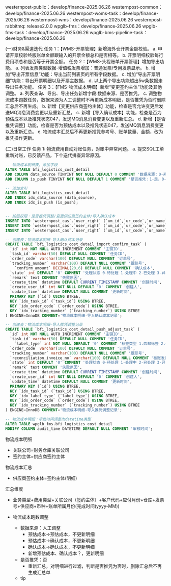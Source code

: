 westernpost-public：develop/finance-2025.06.26
westernpost-common：develop/finance-2025.06.26
westernpost-woms-task：develop/finance-2025.06.26
westernpost-wms：develop/finance-2025.06.26
westernpost-rabbitmq: release2.0.0
wpglb-fms：develop/finance-2025.06.26
wpglb-fms-task：develop/finance-2025.06.26
wpglb-bms-pipeline-task：develop/finance-2025.06.26



(一)财务&渠道迭代
任务 1：【WMS-开票管理】新增海外仓开票金额校验。
    a. 申请开票校验终版账单金额跟输入的开票金额总和是否相等。
    b. 开票明细校验每行费用项总和是否等于开票金额。
任务 2：【WMS-头程账单开票管理】增加导出功能。
    a. 列表发票类型数据-增值税发票增加：普通发票/专用发票显示。
    b. 增加“导出开票信息”功能：导出当前列表页的所有字段数据。
    c. 增加“导出开票明细”功能：导出开票明细以及开票主数据。
    d. 以上两个导出功能超出5w条数据走导出任务功能。
任务 3：【FMS-物流成本明细】新增“变更签约主体”功能及其他调整。
    a. 列表查询、导出、导出任务新增字段:数据来源、是否推凭。
    c. 调整物流成本跑数任务，数据来源为人工调整时不再更新成本明细，是否推凭为否时删除汇总后不再生成。
    b. 新增【变更供应商签约主体】功能，检查是否允许变更后发送MQ消息消费变更以及重新汇总。
    c. 新增【导入确认成本】功能，检查是否为预估成本以及推凭状态047，发送MQ消息消费变更以及重新汇总。
    d. 新增【是否推凭调整】功能，检查是否为预估成本以及推凭状态047，发送MQ消息消费变更以及重新汇总。
    e. 物流成本汇总后不再更新推凭参考号、账单数量、金额，改为推凭操作更新。

(二)日常工作
任务 1: 物流费用自动对账任务，对账中异常问题。
    a. 提交SQL工单重新对账，已反馈产品，下个迭代排查异常原因。


```sql
-- 物流成本明细表，添加字段
ALTER TABLE bfi_logistics_cost_detail
ADD COLUMN data_source TINYINT NOT NULL DEFAULT 0 COMMENT '数据来源：0-系统拉取，1-人工调整',
ADD COLUMN is_push TINYINT NOT NULL DEFAULT 1 COMMENT '是否推凭：1-是，0-否';

-- 添加索引
ALTER TABLE bfi_logistics_cost_detail
ADD INDEX idx_data_source (data_source),
ADD INDEX idx_is_push (is_push);


-- 按钮权限：是否推凭调整/变更供应商签约主体/导入确认成本
INSERT INTO `westernpost_cas`.`user_right` (`um_id`,`ur_code`,`ur_name`,`ur_name_en`,`ur_name_ru`,`ur_description`,`ur_url`,`ur_sort`,`ur_type`,`ur_module`,`ur_icon`,`ur_common`,`ur_sales_version`,`ur_name_th`,`ur_operate_type`,`app_id`,`cloud_link`,`datav_token`) VALUES (10042,'logisticsCostDetail.updateSupplierContractEntity','变更供应商签约主体','Change the contracting entity of the supplier','','变更供应商签约主体','',21,1,'','',0,'','','2',7,0,'');
INSERT INTO `westernpost_cas`.`user_right` (`um_id`,`ur_code`,`ur_name`,`ur_name_en`,`ur_name_ru`,`ur_description`,`ur_url`,`ur_sort`,`ur_type`,`ur_module`,`ur_icon`,`ur_common`,`ur_sales_version`,`ur_name_th`,`ur_operate_type`,`app_id`,`cloud_link`,`datav_token`) VALUES (10042,'logisticsCostDetail.isPushAdjust','是否推凭调整','Whether to support the adjustment','','是否推凭调整','',22,1,'','',0,'','','2',7,0,'');
INSERT INTO `westernpost_cas`.`user_right` (`um_id`,`ur_code`,`ur_name`,`ur_name_en`,`ur_name_ru`,`ur_description`,`ur_url`,`ur_sort`,`ur_type`,`ur_module`,`ur_icon`,`ur_common`,`ur_sales_version`,`ur_name_th`,`ur_operate_type`,`app_id`,`cloud_link`,`datav_token`) VALUES (10042,'logisticsCostDetail.importConfirmedCost','导入确认成本','Import confirmed cost','','导入确认成本','',23,1,'','',0,'','','2',7,0,'');

-- 创建表：物流成本明细-导入确认成本记录
CREATE TABLE `bfi_logistics_cost_detail_import_confirm_task` (
  `id` int NOT NULL AUTO_INCREMENT COMMENT '主键ID',
  `task_id` varchar(50) DEFAULT NULL COMMENT '任务ID',
  `order_code` varchar(100) DEFAULT NULL COMMENT '订单号',
  `tracking_number` varchar(100) DEFAULT NULL COMMENT '跟踪号',
	`confirm_amount` DECIMAL(20,6) DEFAULT NULL COMMENT '确认成本',
  `state` int DEFAULT '0' COMMENT '处理状态 0-待处理 1-处理中 2-已处理 3-异常',
  `remark` text COMMENT '失败原因',
  `create_time` datetime DEFAULT CURRENT_TIMESTAMP COMMENT '创建时间',
  `create_user_id` int NOT NULL DEFAULT '0' COMMENT '创建人',
  `update_time` datetime DEFAULT NULL COMMENT '更新时间',
  PRIMARY KEY (`id`) USING BTREE,
  KEY `idx_task_id` (`task_id`) USING BTREE,
  KEY `idx_order_code` (`order_code`) USING BTREE,
  KEY `idx_tracking_number` (`tracking_number`) USING BTREE
) ENGINE=InnoDB COMMENT='物流成本明细-导入确认成本记录';

-- 创建表：物流成本明细-导入推凭调整记录
CREATE TABLE `bfi_logistics_cost_detail_push_adjust_task` (
  `id` int NOT NULL AUTO_INCREMENT COMMENT '主键ID',
  `task_id` varchar(50) DEFAULT NULL COMMENT '任务ID',
	`label_type` int NOT NULL DEFAULT '0' COMMENT '标签类型 1.西邮标签 2.代卖标签 3.退件标签 0 无标签 4.第三方订单',
  `order_code` varchar(100) DEFAULT NULL COMMENT '订单号',
  `tracking_number` varchar(100) DEFAULT NULL COMMENT '跟踪号',
  `reconciliation_invoice_no` varchar(100) DEFAULT NULL COMMENT '核账发票号',
  `state` int DEFAULT '0' COMMENT '处理状态 0-待处理 1-处理中 2-已处理 3-异常',
  `remark` text COMMENT '失败原因',
  `create_time` datetime DEFAULT CURRENT_TIMESTAMP COMMENT '创建时间',
  `create_user_id` int NOT NULL DEFAULT '0' COMMENT '创建人',
  `update_time` datetime DEFAULT NULL COMMENT '更新时间',
  PRIMARY KEY (`id`) USING BTREE,
  KEY `idx_task_id` (`task_id`) USING BTREE,
  KEY `idx_label_type` (`label_type`) USING BTREE,
  KEY `idx_order_code` (`order_code`) USING BTREE,
  KEY `idx_tracking_number` (`tracking_number`) USING BTREE
) ENGINE=InnoDB COMMENT='物流成本明细-导入推凭调整记录';

-- 物流成本明细：审批时间调整为datetime类型
ALTER TABLE wpglb_fms.bfi_logistics_cost_detail
MODIFY COLUMN audit_time DATETIME DEFAULT NULL COMMENT '审核时间';

```

物流成本明细
- 关联公司=财务仓库关联公司
- 签约主体=供应商签约主体

物流成本汇总
- 供应商签约主体=签约主体(明细)

汇总维度
- 业务类型+费用类型+关联公司（签约主体）+客户代码+应付月份+仓库+发票号+供应商+币种+账单所属月份(完成时间(yyyy-MM))



- 物流成本跑数调整
    - 数据来源：人工调整
        - 预估成本->预估成本，不更新明细
        - 预估成本->确认成本，不更新明细
        - 确认成本->确认成本，不更新明细
        - 新增预估成本、确认成本？，更新明细
    - 是否推凭：否
        - 重新汇总，对明细进行过滤，判断是否推凭为否时，删除汇总后不再生成汇总单
    - tip